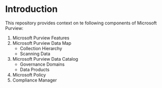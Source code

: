 # Introduction
This repository provides context on te following components of Microsoft Purview:
1. Microsoft Purview Features
2. Microsoft Purview Data Map
    - Collection Hierarchy
    - Scanning Data
3. Microsoft Purview Data Catalog
    - Governance Domains
    - Data Products
4. Microsoft Policy
5. Compliance Manager
